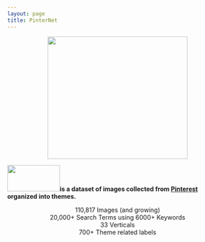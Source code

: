 ```yaml
---
layout: page
title: PinterNet
---
```

<p style="text-align:center"><img src="{{ '/img/pinterest.jpg' | prepend: site.baseurl }}" alt="" height="280" width="320"></p>
<img src="{{ '/img/pinternet.png' | prepend: site.baseurl }}" alt="" height="60" width="120"><b>is a dataset of images collected from <a href="http://www.pinterest.com">Pinterest</a> organized into themes.</b>

<p align ="center">
110,817 Images (and growing)<br>
20,000+ Search Terms using 6000+ Keywords<br>
33 Verticals<br>
700+ Theme related labels
</p>

<!-- <p align="center"><img src="{{ '/img/general.jpg' | prepend: site.baseurl }}" alt="" height="315" width="385"></p> -->
